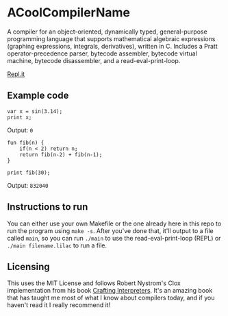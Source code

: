 # ACoolCompilerName

A compiler for an object-oriented, dynamically typed, general-purpose programming language that supports mathematical algebraic expressions (graphing expressions, integrals, derivatives), written in C. Includes a Pratt operator-precedence parser, bytecode assembler, bytecode virtual machine, bytecode disassembler, and a read-eval-print-loop. 

[Repl.it](https://replit.com/@pq43/ACoolCompilerName)

## Example code

```
var x = sin(3.14);
print x;
```
Output: `0`

```
fun fib(n) {
	if(n < 2) return n;
	return fib(n-2) + fib(n-1);
}

print fib(30);
```
Output: `832040`

## Instructions to run

You can either use your own Makefile or the one already here in this repo to run the program using `make -s`. After you've done that, it'll output to a file called `main`, so you can run `./main` to use the read-eval-print-loop (REPL) or `./main filename.lilac` to run a file.

## Licensing

This uses the MIT License and follows Robert Nystrom's Clox implementation from his book [Crafting Interpreters](https://craftinginterpreters.com/). It's an amazing book that has taught me most of what I know about compilers today, and if you haven't read it I really recommend it!
